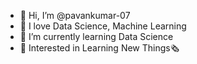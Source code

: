 - 👋 Hi, I’m @pavankumar-07
- 👀 I love  Data Science, Machine Learning
- 🌱 I’m currently learning  Data Science
- 📖 Interested in Learning New Things🗞
